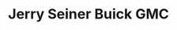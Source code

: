 ---
title: "Jerry Seiner Buick GMC"
url: /north-salt-lake/jerry-seiner-buick-gmc/
shop: Autohaus
---